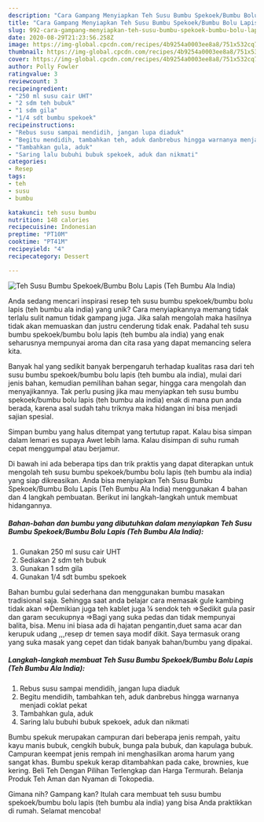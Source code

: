 ```yaml
---
description: "Cara Gampang Menyiapkan Teh Susu Bumbu Spekoek/Bumbu Bolu Lapis (Teh Bumbu Ala India) yang Lezat Sekali"
title: "Cara Gampang Menyiapkan Teh Susu Bumbu Spekoek/Bumbu Bolu Lapis (Teh Bumbu Ala India) yang Lezat Sekali"
slug: 992-cara-gampang-menyiapkan-teh-susu-bumbu-spekoek-bumbu-bolu-lapis-teh-bumbu-ala-india-yang-lezat-sekali
date: 2020-08-29T21:23:56.258Z
image: https://img-global.cpcdn.com/recipes/4b9254a0003ee8a8/751x532cq70/teh-susu-bumbu-spekoekbumbu-bolu-lapis-teh-bumbu-ala-india-foto-resep-utama.jpg
thumbnail: https://img-global.cpcdn.com/recipes/4b9254a0003ee8a8/751x532cq70/teh-susu-bumbu-spekoekbumbu-bolu-lapis-teh-bumbu-ala-india-foto-resep-utama.jpg
cover: https://img-global.cpcdn.com/recipes/4b9254a0003ee8a8/751x532cq70/teh-susu-bumbu-spekoekbumbu-bolu-lapis-teh-bumbu-ala-india-foto-resep-utama.jpg
author: Polly Fowler
ratingvalue: 3
reviewcount: 3
recipeingredient:
- "250 ml susu cair UHT"
- "2 sdm teh bubuk"
- "1 sdm gila"
- "1/4 sdt bumbu spekoek"
recipeinstructions:
- "Rebus susu sampai mendidih, jangan lupa diaduk"
- "Begitu mendidih, tambahkan teh, aduk danbrebus hingga warnanya menjadi coklat pekat"
- "Tambahkan gula, aduk"
- "Saring lalu bubuhi bubuk spekoek, aduk dan nikmati"
categories:
- Resep
tags:
- teh
- susu
- bumbu

katakunci: teh susu bumbu 
nutrition: 148 calories
recipecuisine: Indonesian
preptime: "PT10M"
cooktime: "PT41M"
recipeyield: "4"
recipecategory: Dessert

---
```



![Teh Susu Bumbu Spekoek/Bumbu Bolu Lapis (Teh Bumbu Ala India)](https://img-global.cpcdn.com/recipes/4b9254a0003ee8a8/751x532cq70/teh-susu-bumbu-spekoekbumbu-bolu-lapis-teh-bumbu-ala-india-foto-resep-utama.jpg)

Anda sedang mencari inspirasi resep teh susu bumbu spekoek/bumbu bolu lapis (teh bumbu ala india) yang unik? Cara menyiapkannya memang tidak terlalu sulit namun tidak gampang juga. Jika salah mengolah maka hasilnya tidak akan memuaskan dan justru cenderung tidak enak. Padahal teh susu bumbu spekoek/bumbu bolu lapis (teh bumbu ala india) yang enak seharusnya mempunyai aroma dan cita rasa yang dapat memancing selera kita.

Banyak hal yang sedikit banyak berpengaruh terhadap kualitas rasa dari teh susu bumbu spekoek/bumbu bolu lapis (teh bumbu ala india), mulai dari jenis bahan, kemudian pemilihan bahan segar, hingga cara mengolah dan menyajikannya. Tak perlu pusing jika mau menyiapkan teh susu bumbu spekoek/bumbu bolu lapis (teh bumbu ala india) enak di mana pun anda berada, karena asal sudah tahu triknya maka hidangan ini bisa menjadi sajian spesial.

Simpan bumbu yang halus ditempat yang tertutup rapat. Kalau bisa simpan dalam lemari es supaya Awet lebih lama. Kalau disimpan di suhu rumah cepat menggumpal atau berjamur.


Di bawah ini ada beberapa tips dan trik praktis yang dapat diterapkan untuk mengolah teh susu bumbu spekoek/bumbu bolu lapis (teh bumbu ala india) yang siap dikreasikan. Anda bisa menyiapkan Teh Susu Bumbu Spekoek/Bumbu Bolu Lapis (Teh Bumbu Ala India) menggunakan 4 bahan dan 4 langkah pembuatan. Berikut ini langkah-langkah untuk membuat hidangannya.

<!--inarticleads1-->

##### Bahan-bahan dan bumbu yang dibutuhkan dalam menyiapkan Teh Susu Bumbu Spekoek/Bumbu Bolu Lapis (Teh Bumbu Ala India):

1. Gunakan 250 ml susu cair UHT
1. Sediakan 2 sdm teh bubuk
1. Gunakan 1 sdm gila
1. Gunakan 1/4 sdt bumbu spekoek


Bahan bumbu gulai sederhana dan menggunakan bumbu masakan tradisional saja. Sehingga saat anda belajar cara memasak gule kambing tidak akan ⇒Demikian juga teh kablet juga ¼ sendok teh ⇒Sedikit gula pasir dan garam secukupnya ⇒Bagi yang suka pedas dan tidak mempunyai balita, bisa. Menu ini biasa ada di hajatan pengantin,duet sama acar dan kerupuk udang ,,,resep dr temen saya modif dikit. Saya termasuk orang yang suka masak yang cepet dan tidak banyak bahan/bumbu yang dipakai. 

<!--inarticleads2-->

##### Langkah-langkah membuat Teh Susu Bumbu Spekoek/Bumbu Bolu Lapis (Teh Bumbu Ala India):

1. Rebus susu sampai mendidih, jangan lupa diaduk
1. Begitu mendidih, tambahkan teh, aduk danbrebus hingga warnanya menjadi coklat pekat
1. Tambahkan gula, aduk
1. Saring lalu bubuhi bubuk spekoek, aduk dan nikmati


Bumbu spekuk merupakan campuran dari beberapa jenis rempah, yaitu kayu manis bubuk, cengkih bubuk, bunga pala bubuk, dan kapulaga bubuk. Campuran keempat jenis rempah ini menghasilkan aroma harum yang sangat khas. Bumbu spekuk kerap ditambahkan pada cake, brownies, kue kering. Beli Teh Dengan Pilihan Terlengkap dan Harga Termurah. Belanja Produk Teh Aman dan Nyaman di Tokopedia. 

Gimana nih? Gampang kan? Itulah cara membuat teh susu bumbu spekoek/bumbu bolu lapis (teh bumbu ala india) yang bisa Anda praktikkan di rumah. Selamat mencoba!
